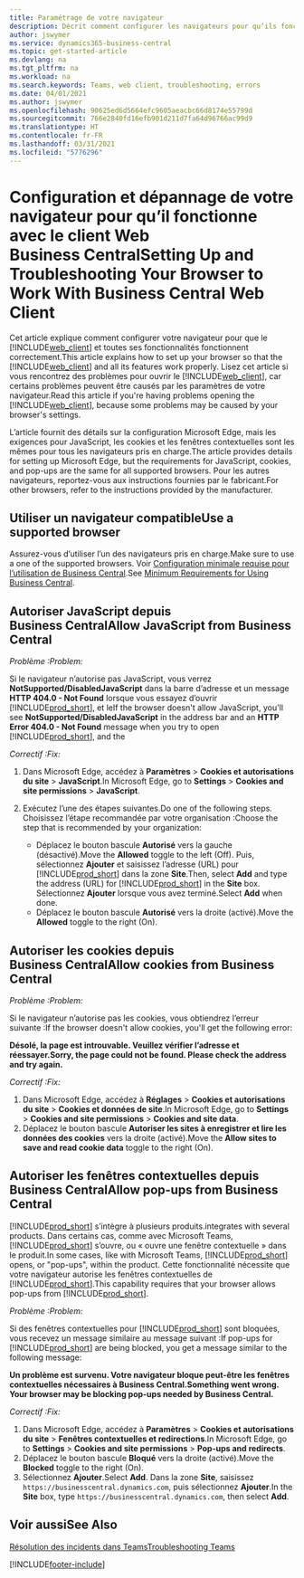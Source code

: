```yaml
---
title: Paramétrage de votre navigateur
description: Décrit comment configurer les navigateurs pour qu’ils fonctionnent avec Business Central et les produits qui y sont intégrés.
author: jswymer
ms.service: dynamics365-business-central
ms.topic: get-started-article
ms.devlang: na
ms.tgt_pltfrm: na
ms.workload: na
ms.search.keywords: Teams, web client, troubleshooting, errors
ms.date: 04/01/2021
ms.author: jswymer
ms.openlocfilehash: 90625ed6d5664efc9605aeacbc66d8174e55799d
ms.sourcegitcommit: 766e2840fd16efb901d211d7fa64d96766ac99d9
ms.translationtype: HT
ms.contentlocale: fr-FR
ms.lasthandoff: 03/31/2021
ms.locfileid: "5776296"
---
```

# <a name="setting-up-and-troubleshooting-your-browser-to-work-with-business-central-web-client"></a><span data-ttu-id="a6b55-103">Configuration et dépannage de votre navigateur pour qu’il fonctionne avec le client Web Business Central</span><span class="sxs-lookup"><span data-stu-id="a6b55-103">Setting Up and Troubleshooting Your Browser to Work With Business Central Web Client</span></span>

<span data-ttu-id="a6b55-104">Cet article explique comment configurer votre navigateur pour que le [!INCLUDE[web_client](includes/web_client.md)] et toutes ses fonctionnalités fonctionnent correctement.</span><span class="sxs-lookup"><span data-stu-id="a6b55-104">This article explains how to set up your browser so that the [!INCLUDE[web_client](includes/web_client.md)] and all its features work properly.</span></span> <span data-ttu-id="a6b55-105">Lisez cet article si vous rencontrez des problèmes pour ouvrir le [!INCLUDE[web_client](includes/web_client.md)], car certains problèmes peuvent être causés par les paramètres de votre navigateur.</span><span class="sxs-lookup"><span data-stu-id="a6b55-105">Read this article if you're having problems opening the [!INCLUDE[web_client](includes/web_client.md)], because some problems may be caused by your browser's settings.</span></span>

<span data-ttu-id="a6b55-106">L’article fournit des détails sur la configuration Microsoft Edge, mais les exigences pour JavaScript, les cookies et les fenêtres contextuelles sont les mêmes pour tous les navigateurs pris en charge.</span><span class="sxs-lookup"><span data-stu-id="a6b55-106">The article provides details for setting up Microsoft Edge, but the requirements for JavaScript, cookies, and pop-ups are the same for all supported browsers.</span></span> <span data-ttu-id="a6b55-107">Pour les autres navigateurs, reportez-vous aux instructions fournies par le fabricant.</span><span class="sxs-lookup"><span data-stu-id="a6b55-107">For other browsers, refer to the instructions provided by the manufacturer.</span></span>  

## <a name="use-a-supported-browser"></a><span data-ttu-id="a6b55-108">Utiliser un navigateur compatible</span><span class="sxs-lookup"><span data-stu-id="a6b55-108">Use a supported browser</span></span>

<span data-ttu-id="a6b55-109">Assurez-vous d’utiliser l’un des navigateurs pris en charge.</span><span class="sxs-lookup"><span data-stu-id="a6b55-109">Make sure to use a one of the supported browsers.</span></span> <span data-ttu-id="a6b55-110">Voir [Configuration minimale requise pour l’utilisation de Business Central](product-requirements.md#browsers).</span><span class="sxs-lookup"><span data-stu-id="a6b55-110">See [Minimum Requirements for Using Business Central](product-requirements.md#browsers).</span></span>  

## <a name="allow-javascript-from-business-central"></a><span data-ttu-id="a6b55-111">Autoriser JavaScript depuis Business Central</span><span class="sxs-lookup"><span data-stu-id="a6b55-111">Allow JavaScript from Business Central</span></span>

<span data-ttu-id="a6b55-112">*Problème :*</span><span class="sxs-lookup"><span data-stu-id="a6b55-112">*Problem:*</span></span>

<span data-ttu-id="a6b55-113">Si le navigateur n’autorise pas JavaScript, vous verrez **NotSupported/DisabledJavaScript** dans la barre d’adresse et un message **HTTP 404.0 - Not Found** lorsque vous essayez d’ouvrir [!INCLUDE[prod_short](includes/prod_short.md)], et le</span><span class="sxs-lookup"><span data-stu-id="a6b55-113">If the browser doesn't allow JavaScript, you'll see **NotSupported/DisabledJavaScript** in the address bar and an **HTTP Error 404.0 - Not Found** message when you try to open [!INCLUDE[prod_short](includes/prod_short.md)], and the</span></span> 

<!-- http://localhost:8080/NotSupported/DisabledJavaScript HTTP Error 404.0 - Not Found
The resource you are looking for has been removed, had its name changed, or is temporarily unavailable. -->

<span data-ttu-id="a6b55-114">*Correctif :*</span><span class="sxs-lookup"><span data-stu-id="a6b55-114">*Fix:*</span></span>

1. <span data-ttu-id="a6b55-115">Dans Microsoft Edge, accédez à **Paramètres** > **Cookies et autorisations du site** > **JavaScript**.</span><span class="sxs-lookup"><span data-stu-id="a6b55-115">In Microsoft Edge, go to **Settings** > **Cookies and site permissions** > **JavaScript**.</span></span>
2. <span data-ttu-id="a6b55-116">Exécutez l’une des étapes suivantes.</span><span class="sxs-lookup"><span data-stu-id="a6b55-116">Do one of the following steps.</span></span> <span data-ttu-id="a6b55-117">Choisissez l’étape recommandée par votre organisation :</span><span class="sxs-lookup"><span data-stu-id="a6b55-117">Choose the step that is recommended by your organization:</span></span>

    - <span data-ttu-id="a6b55-118">Déplacez le bouton bascule **Autorisé** vers la gauche (désactivé).</span><span class="sxs-lookup"><span data-stu-id="a6b55-118">Move the **Allowed** toggle to the left (Off).</span></span> <span data-ttu-id="a6b55-119">Puis, sélectionnez **Ajouter** et saisissez l’adresse (URL) pour [!INCLUDE[prod_short](includes/prod_short.md)] dans la zone **Site**.</span><span class="sxs-lookup"><span data-stu-id="a6b55-119">Then, select **Add** and type the address (URL) for [!INCLUDE[prod_short](includes/prod_short.md)] in the **Site** box.</span></span> <span data-ttu-id="a6b55-120">Sélectionnez **Ajouter** lorsque vous avez terminé.</span><span class="sxs-lookup"><span data-stu-id="a6b55-120">Select **Add** when done.</span></span>
    - <span data-ttu-id="a6b55-121">Déplacez le bouton bascule **Autorisé** vers la droite (activé).</span><span class="sxs-lookup"><span data-stu-id="a6b55-121">Move the **Allowed** toggle to the right (On).</span></span>

## <a name="allow-cookies-from-business-central"></a><span data-ttu-id="a6b55-122">Autoriser les cookies depuis Business Central</span><span class="sxs-lookup"><span data-stu-id="a6b55-122">Allow cookies from Business Central</span></span>

<span data-ttu-id="a6b55-123">*Problème :*</span><span class="sxs-lookup"><span data-stu-id="a6b55-123">*Problem:*</span></span>

<span data-ttu-id="a6b55-124">Si le navigateur n’autorise pas les cookies, vous obtiendrez l’erreur suivante :</span><span class="sxs-lookup"><span data-stu-id="a6b55-124">If the browser doesn't allow cookies, you'll get the following error:</span></span>

<span data-ttu-id="a6b55-125">**Désolé, la page est introuvable. Veuillez vérifier l’adresse et réessayer.**</span><span class="sxs-lookup"><span data-stu-id="a6b55-125">**Sorry, the page could not be found. Please check the address and try again.**</span></span> 

<span data-ttu-id="a6b55-126">*Correctif :*</span><span class="sxs-lookup"><span data-stu-id="a6b55-126">*Fix:*</span></span>

1. <span data-ttu-id="a6b55-127">Dans Microsoft Edge, accédez à **Réglages** > **Cookies et autorisations du site** > **Cookies et données de site**.</span><span class="sxs-lookup"><span data-stu-id="a6b55-127">In Microsoft Edge, go to **Settings** > **Cookies and site permissions** > **Cookies and site data**.</span></span>
2. <span data-ttu-id="a6b55-128">Déplacez le bouton bascule **Autoriser les sites à enregistrer et lire les données des cookies** vers la droite (activé).</span><span class="sxs-lookup"><span data-stu-id="a6b55-128">Move the **Allow sites to save and read cookie data** toggle to the right (On).</span></span>  

## <a name="allow-pop-ups-from-business-central"></a><a name="popup"></a><span data-ttu-id="a6b55-129">Autoriser les fenêtres contextuelles depuis Business Central</span><span class="sxs-lookup"><span data-stu-id="a6b55-129">Allow pop-ups from Business Central</span></span>

[!INCLUDE[prod_short](includes/prod_short.md)] <span data-ttu-id="a6b55-130">s’intègre à plusieurs produits.</span><span class="sxs-lookup"><span data-stu-id="a6b55-130">integrates with several products.</span></span> <span data-ttu-id="a6b55-131">Dans certains cas, comme avec Microsoft Teams, [!INCLUDE[prod_short](includes/prod_short.md)] s’ouvre, ou « ouvre une fenêtre contextuelle » dans le produit.</span><span class="sxs-lookup"><span data-stu-id="a6b55-131">In some cases, like with Microsoft Teams, [!INCLUDE[prod_short](includes/prod_short.md)] opens, or "pop-ups", within the product.</span></span> <span data-ttu-id="a6b55-132">Cette fonctionnalité nécessite que votre navigateur autorise les fenêtres contextuelles de [!INCLUDE[prod_short](includes/prod_short.md)].</span><span class="sxs-lookup"><span data-stu-id="a6b55-132">This capability requires that your browser allows pop-ups from [!INCLUDE[prod_short](includes/prod_short.md)].</span></span>

<span data-ttu-id="a6b55-133">*Problème :*</span><span class="sxs-lookup"><span data-stu-id="a6b55-133">*Problem:*</span></span>

<span data-ttu-id="a6b55-134">Si des fenêtres contextuelles pour [!INCLUDE[prod_short](includes/prod_short.md)] sont bloquées, vous recevez un message similaire au message suivant :</span><span class="sxs-lookup"><span data-stu-id="a6b55-134">If pop-ups for [!INCLUDE[prod_short](includes/prod_short.md)] are being blocked, you get a message similar to the following message:</span></span>

<span data-ttu-id="a6b55-135">**Un problème est survenu. Votre navigateur bloque peut-être les fenêtres contextuelles nécessaires à Business Central.**</span><span class="sxs-lookup"><span data-stu-id="a6b55-135">**Something went wrong. Your browser may be blocking pop-ups needed by Business Central.**</span></span>

<!--
Something went wrong
Your browser may be blocking pop-ups needed by Business Central.

Change your browser settings to allow pop-ups or allow this for trusted domains, then try again.
If these settings are managed for your organization, you should contact your administrator for assistance.

Try again
-->
<span data-ttu-id="a6b55-136">*Correctif :*</span><span class="sxs-lookup"><span data-stu-id="a6b55-136">*Fix:*</span></span>

1. <span data-ttu-id="a6b55-137">Dans Microsoft Edge, accédez à **Paramètres** > **Cookies et autorisations du site** > **Fenêtres contextuelles et redirections**.</span><span class="sxs-lookup"><span data-stu-id="a6b55-137">In Microsoft Edge, go to **Settings** > **Cookies and site permissions** > **Pop-ups and redirects**.</span></span>
2. <span data-ttu-id="a6b55-138">Déplacez le bouton bascule **Bloqué** vers la droite (activé).</span><span class="sxs-lookup"><span data-stu-id="a6b55-138">Move the **Blocked** toggle to the right (On).</span></span>
3. <span data-ttu-id="a6b55-139">Sélectionnez **Ajouter**.</span><span class="sxs-lookup"><span data-stu-id="a6b55-139">Select **Add**.</span></span> <span data-ttu-id="a6b55-140">Dans la zone **Site**, saisissez `https://businesscentral.dynamics.com`, puis sélectionnez **Ajouter**.</span><span class="sxs-lookup"><span data-stu-id="a6b55-140">In the **Site** box, type `https://businesscentral.dynamics.com`, then select **Add**.</span></span>

## <a name="see-also"></a><span data-ttu-id="a6b55-141">Voir aussi</span><span class="sxs-lookup"><span data-stu-id="a6b55-141">See Also</span></span>

[<span data-ttu-id="a6b55-142">Résolution des incidents dans Teams</span><span class="sxs-lookup"><span data-stu-id="a6b55-142">Troubleshooting Teams</span></span>](admin-teams-troubleshooting.md)  

[!INCLUDE[footer-include](includes/footer-banner.md)]